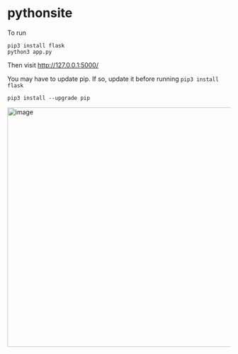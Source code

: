 # pythonsite
To run 
```
pip3 install flask
python3 app.py
```
Then visit http://127.0.0.1:5000/

You may have to update pip. If so, update it before running `pip3 install flask`
```
pip3 install --upgrade pip
```

<img width="540" alt="image" src="https://user-images.githubusercontent.com/86063906/179417747-ddd493cd-4777-40dd-9675-7ccefad12ff7.png">

